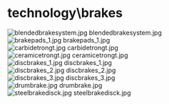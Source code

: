<h1>technology\brakes</h1>
<div class="container text-center">
<div class="row">
<div class="col col-lg-2 col-6">
<img src="https://media.evkx.net/multimedia/technology/brakes/blendedbrakesystem_xst.jpg" class="img-thumbnail" alt="blendedbrakesystem.jpg">
blendedbrakesystem.jpg
</div>
<div class="col col-lg-2 col-6">
<img src="https://media.evkx.net/multimedia/technology/brakes/brakepads_1_xst.jpg" class="img-thumbnail" alt="brakepads_1.jpg">
brakepads_1.jpg
</div>
<div class="col col-lg-2 col-6">
<img src="https://media.evkx.net/multimedia/technology/brakes/carbidetrongt_xst.jpg" class="img-thumbnail" alt="carbidetrongt.jpg">
carbidetrongt.jpg
</div>
<div class="col col-lg-2 col-6">
<img src="https://media.evkx.net/multimedia/technology/brakes/ceramicetrongt_xst.jpg" class="img-thumbnail" alt="ceramicetrongt.jpg">
ceramicetrongt.jpg
</div>
<div class="col col-lg-2 col-6">
<img src="https://media.evkx.net/multimedia/technology/brakes/discbrakes_1_xst.jpg" class="img-thumbnail" alt="discbrakes_1.jpg">
discbrakes_1.jpg
</div>
<div class="col col-lg-2 col-6">
<img src="https://media.evkx.net/multimedia/technology/brakes/discbrakes_2_xst.jpg" class="img-thumbnail" alt="discbrakes_2.jpg">
discbrakes_2.jpg
</div>
<div class="col col-lg-2 col-6">
<img src="https://media.evkx.net/multimedia/technology/brakes/discbrakes_3_xst.jpg" class="img-thumbnail" alt="discbrakes_3.jpg">
discbrakes_3.jpg
</div>
<div class="col col-lg-2 col-6">
<img src="https://media.evkx.net/multimedia/technology/brakes/drumbrake_xst.jpg" class="img-thumbnail" alt="drumbrake.jpg">
drumbrake.jpg
</div>
<div class="col col-lg-2 col-6">
<img src="https://media.evkx.net/multimedia/technology/brakes/steelbrakedisck_xst.jpg" class="img-thumbnail" alt="steelbrakedisck.jpg">
steelbrakedisck.jpg
</div>
</div>
</div>
